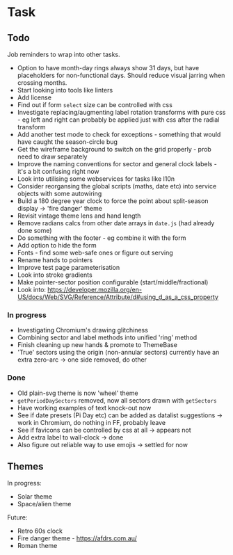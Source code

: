 Task
====


Todo
----

Job reminders to wrap into other tasks.

* Option to have month-day rings always show 31 days, but have placeholders for non-functional days. Should reduce visual jarring when crossing months.
* Start looking into tools like linters
* Add license
* Find out if form `select` size can be controlled with css
* Investigate replacing/augmenting label rotation transforms with pure css - eg left and right can probably be applied just with css after the radial transform
* Add another test mode to check for exceptions - something that would have caught the season-circle bug
* Get the wireframe background to switch on the grid properly - prob need to draw separately
* Improve the naming conventions for sector and general clock labels - it's a bit confusing right now
* Look into utilising some webservices for tasks like l10n
* Consider reorgansing the global scripts (maths, date etc) into service objects with some autowiring
* Build a 180 degree year clock to force the point about split-season display -> 'fire danger' theme
* Revisit vintage theme lens and hand length
* Remove radians calcs from other date arrays in `date.js` (had already done some)
* Do something with the footer - eg combine it with the form
* Add option to hide the form
* Fonts - find some web-safe ones or figure out serving
* Rename hands to pointers
* Improve test page parameterisation
* Look into stroke gradients
* Make pointer-sector position configurable (start/middle/fractional)
* Look into: https://developer.mozilla.org/en-US/docs/Web/SVG/Reference/Attribute/d#using_d_as_a_css_property


### In progress

* Investigating Chromium's drawing glitchiness
* Combining sector and label methods into unified 'ring' method
* Finish cleaning up new hands & promote to ThemeBase
* 'True' sectors using the origin (non-annular sectors) currently have an extra zero-arc -> one side removed, do other


### Done

* Old plain-svg theme is now 'wheel' theme
* `getPeriodDaySectors` removed, now all sectors drawn with `getSectors`
* Have working examples of text knock-out now
* See if date presets (Pi Day etc) can be added as datalist suggestions -> work in Chromium, do nothing in FF, probably leave
* See if favicons can be controlled by css at all -> appears not
* Add extra label to wall-clock -> done
* Also figure out reliable way to use emojis -> settled for now


Themes
------

In progress:
* Solar theme
* Space/alien theme

Future:
* Retro 60s clock
* Fire danger theme - https://afdrs.com.au/
* Roman theme
